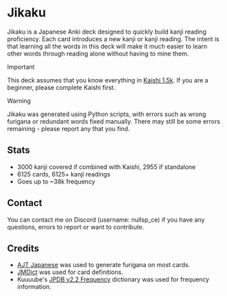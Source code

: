 # Jikaku

Jikaku is a Japanese Anki deck designed to quickly build kanji reading proficiency. Each card introduces a new kanji or kanji reading. The intent is that learning all the words in this deck will make it much easier to learn other words through reading alone without having to mine them.

> [!IMPORTANT]
> This deck assumes that you know everything in [Kaishi 1.5k](https://github.com/donkuri/Kaishi/tree/main). If you are a beginner, please complete Kaishi first.

> [!WARNING]
> Jikaku was generated using Python scripts, with errors such as wrong furigana or redundant words fixed manually. There may still be some errors remaining - please report any that you find.

## Stats
- 3000 kanji covered if combined with Kaishi, 2955 if standalone
- 6125 cards, 6125+ kanji readings
- Goes up to ~38k frequency

## Contact
You can contact me on Discord (username: nullsp_ce) if you have any questions, errors to report or want to contribute.

## Credits
- [AJT Japanese](https://github.com/Ajatt-Tools/Japanese) was used to generate furigana on most cards.
- [JMDict](http://jmdict.org/) was used for card definitions.
- Kuuuube's [JPDB v2.2 Frequency](https://github.com/Kuuuube/yomitan-dictionaries?tab=readme-ov-file#jpdb-v22-frequency-1) dictionary was used for frequency information.
